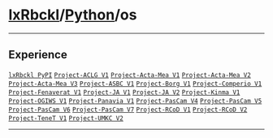 # [lxRbckl](https://github.com/lxRbckl/lxRbckl/tree/main)/[Python](https://github.com/lxRbckl/lxRbckl/tree/main/Python)/os

---

## Experience
[`lxRbckl PyPI`](https://github.com/lxRbckl/lxRbckl/blob/PyPI/README.md) [`Project-ACLG V1`](https://github.com/lxRbckl/Project-ACLG/blob/V1/README.md) [`Project-Acta-Mea V1`](https://github.com/lxRbckl/Project-Acta-Mea/blob/V1/README.md) [`Project-Acta-Mea V2`](https://github.com/lxRbckl/Project-Acta-Mea/blob/V2/README.md) [`Project-Acta-Mea V3`](https://github.com/lxRbckl/Project-Acta-Mea/blob/V3/README.md) [`Project-ASBC V1`](https://github.com/lxRbckl/Project-ASBC/blob/V1/README.md) [`Project-Borg V1`](https://github.com/lxRbckl/Project-Borg/blob/V1/README.md) [`Project-Comperio V1`](https://github.com/lxRbckl/Project-Comperio/blob/V1/README.md) [`Project-Fenaverat V1`](https://github.com/lxRbckl/Project-Fenaverat/blob/V1/README.md) [`Project-JA V1`](https://github.com/lxRbckl/Project-JA/blob/V1/README.md) [`Project-JA V2`](https://github.com/lxRbckl/Project-JA/blob/V2/README.md) [`Project-Kinma V1`](https://github.com/lxRbckl/Project-Kinma/blob/V1/README.md) [`Project-OGIWS V1`](https://github.com/lxRbckl/Project-OGIWS/blob/V1/README.md) [`Project-Panavia V1`](https://github.com/lxRbckl/Project-Panavia/blob/V1/README.md) [`Project-PasCam V4`](https://github.com/lxRbckl/Project-PasCam/blob/V4/README.md) [`Project-PasCam V5`](https://github.com/lxRbckl/Project-PasCam/blob/V5/README.md) [`Project-PasCam V6`](https://github.com/lxRbckl/Project-PasCam/blob/V6/README.md) [`Project-PasCam V7`](https://github.com/lxRbckl/Project-PasCam/blob/V7/README.md) [`Project-RCoD V1`](https://github.com/lxRbckl/Project-RCoD/blob/V1/README.md) [`Project-RCoD V2`](https://github.com/lxRbckl/Project-RCoD/blob/V2/README.md) [`Project-TeneT V1`](https://github.com/lxRbckl/Project-TeneT/blob/V1/README.md) [`Project-UMKC V2`](https://github.com/lxRbckl/Project-UMKC/blob/V2/README.md)

---
